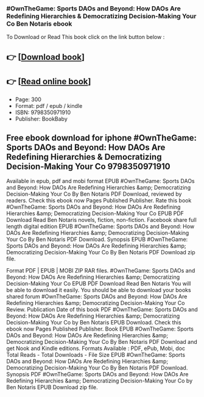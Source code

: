 ### #OwnTheGame: Sports DAOs and Beyond: How DAOs Are Redefining Hierarchies & Democratizing Decision-Making Your Co Ben Notaris ebook

To Download or Read This book click on the link button below :

## 👉  [**[Download book](http://filesbooks.info/download.php?group=book&from=github.com&id=720506&lnk=1079 "Download book")**]

## 👉  [**[Read online book](http://filesbooks.info/download.php?group=book&from=github.com&id=720506&lnk=1079 "Read online book")**]


* Page: 300
* Format: pdf / epub / kindle
* ISBN: 9798350971910
* Publisher: BookBaby



## Free ebook download for iphone #OwnTheGame: Sports DAOs and Beyond: How DAOs Are Redefining Hierarchies & Democratizing Decision-Making Your Co  9798350971910


Available in epub, pdf and mobi format EPUB #OwnTheGame: Sports DAOs and Beyond: How DAOs Are Redefining Hierarchies &amp;amp; Democratizing Decision-Making Your Co By Ben Notaris PDF Download, reviewed by readers. Check this ebook now Pages Published Publisher. Rate this book #OwnTheGame: Sports DAOs and Beyond: How DAOs Are Redefining Hierarchies &amp;amp; Democratizing Decision-Making Your Co EPUB PDF Download Read Ben Notaris novels, fiction, non-fiction. Facebook share full length digital edition EPUB #OwnTheGame: Sports DAOs and Beyond: How DAOs Are Redefining Hierarchies &amp;amp; Democratizing Decision-Making Your Co By Ben Notaris PDF Download. Synopsis EPUB #OwnTheGame: Sports DAOs and Beyond: How DAOs Are Redefining Hierarchies &amp;amp; Democratizing Decision-Making Your Co By Ben Notaris PDF Download zip file.

Format PDF | EPUB | MOBI ZIP RAR files. #OwnTheGame: Sports DAOs and Beyond: How DAOs Are Redefining Hierarchies &amp;amp; Democratizing Decision-Making Your Co EPUB PDF Download Read Ben Notaris You will be able to download it easily. You should be able to download your books shared forum #OwnTheGame: Sports DAOs and Beyond: How DAOs Are Redefining Hierarchies &amp;amp; Democratizing Decision-Making Your Co Review. Publication Date of this book PDF #OwnTheGame: Sports DAOs and Beyond: How DAOs Are Redefining Hierarchies &amp;amp; Democratizing Decision-Making Your Co by Ben Notaris EPUB Download. Check this ebook now Pages Published Publisher. Book EPUB #OwnTheGame: Sports DAOs and Beyond: How DAOs Are Redefining Hierarchies &amp;amp; Democratizing Decision-Making Your Co By Ben Notaris PDF Download and get Nook and Kindle editions. Formats Available : PDF, ePub, Mobi, doc Total Reads - Total Downloads - File Size EPUB #OwnTheGame: Sports DAOs and Beyond: How DAOs Are Redefining Hierarchies &amp;amp; Democratizing Decision-Making Your Co By Ben Notaris PDF Download. Synopsis PDF #OwnTheGame: Sports DAOs and Beyond: How DAOs Are Redefining Hierarchies &amp;amp; Democratizing Decision-Making Your Co by Ben Notaris EPUB Download zip file.





